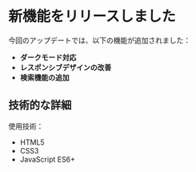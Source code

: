 # 新機能をリリースしました

今回のアップデートでは、以下の機能が追加されました：

- **ダークモード対応**
- **レスポンシブデザインの改善**
- **検索機能の追加**

## 技術的な詳細

使用技術：
- HTML5
- CSS3
- JavaScript ES6+
